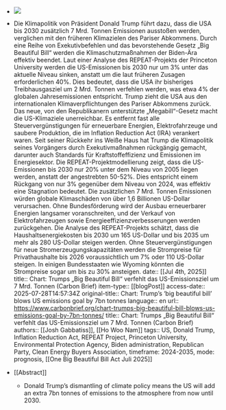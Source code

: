 - ![](https://www.carbonbrief.org/wp-content/uploads/2025/07/trump-big-beautfiul-bill.png)
- Die Klimapolitik von Präsident Donald Trump führt dazu, dass die USA bis 2030 zusätzlich 7 Mrd. Tonnen Emissionen ausstoßen werden, verglichen mit den früheren Klimazielen des Pariser Abkommens. Durch eine Reihe von Exekutivbefehlen und das bevorstehende Gesetz „Big Beautiful Bill“ werden die Klimaschutzmaßnahmen der Biden-Ära effektiv beendet. Laut einer Analyse des REPEAT-Projekts der Princeton University werden die US-Emissionen bis 2030 nur um 3% unter das aktuelle Niveau sinken, anstatt um die laut früheren Zusagen erforderlichen 40%. Dies bedeutet, dass die USA ihr bisheriges Treibhausgasziel um 2 Mrd. Tonnen verfehlen werden, was etwa 4% der globalen Jahresemissionen entspricht. Trump zieht die USA aus den internationalen Klimaverpflichtungen des Pariser Abkommens zurück. Das neue, von den Republikanern unterstützte „Megabill“-Gesetz macht die US-Klimaziele unerreichbar. Es entfernt fast alle Steuervergünstigungen für erneuerbare Energien, Elektrofahrzeuge und saubere Produktion, die im Inflation Reduction Act (IRA) verankert waren. Seit seiner Rückkehr ins Weiße Haus hat Trump die Klimapolitik seines Vorgängers durch Exekutivmaßnahmen rückgängig gemacht, darunter auch Standards für Kraftstoffeffizienz und Emissionen im Energiesektor. Die REPEAT-Projektmodellierung zeigt, dass die US-Emissionen bis 2030 nur 20% unter dem Niveau von 2005 liegen werden, anstatt der angestrebten 50-52%. Dies entspricht einem Rückgang von nur 3% gegenüber dem Niveau von 2024, was effektiv eine Stagnation bedeutet. Die zusätzlichen 7 Mrd. Tonnen Emissionen würden globale Klimaschäden von über 1,6 Billionen US-Dollar verursachen. Ohne Bundesförderung wird der Ausbau erneuerbarer Energien langsamer voranschreiten, und der Verkauf von Elektrofahrzeugen sowie Energieeffizienzverbesserungen werden zurückgehen. Die Analyse des REPEAT-Projekts schätzt, dass die Haushaltsenergiekosten bis 2030 um 165 US-Dollar und bis 2035 um mehr als 280 US-Dollar steigen werden. Ohne Steuervergünstigungen für neue Stromerzeugungskapazitäten werden die Strompreise für Privathaushalte bis 2026 voraussichtlich um 7% oder 110 US-Dollar steigen. In einigen Bundesstaaten wie Wyoming könnten die Strompreise sogar um bis zu 30% ansteigen.
date:: [[Jul 4th, 2025]]
title:: Chart: Trumps „Big Beautiful Bill“ verfehlt das US-Emissionsziel um 7 Mrd. Tonnen (Carbon Brief)
item-type:: [[blogPost]]
access-date:: 2025-07-28T14:57:34Z
original-title:: Chart: Trump’s ‘big beautiful bill’ blows US emissions goal by 7bn tonnes
language:: en
url:: https://www.carbonbrief.org/chart-trumps-big-beautiful-bill-blows-us-emissions-goal-by-7bn-tonnes/
title:: Chart: Trumps „Big Beautiful Bill“ verfehlt das US-Emissionsziel um 7 Mrd. Tonnen (Carbon Brief)
authors:: [[Josh Gabbatiss]], [[Ho Woo Nam]]
tags:: US, Donald Trump, Inflation Reduction Act, REPEAT Project, Princeton University, Environmental Protection Agency, Biden administration, Republican Party,  Clean Energy Buyers Association, timeframe: 2024-2035, mode: prognosis, [[One Big Beautiful Bill Act Juli 2025]]

- [[Abstract]]
	- Donald Trump’s dismantling of climate policy means the US will add an extra 7bn tonnes of emissions to the atmosphere from now until 2030.
